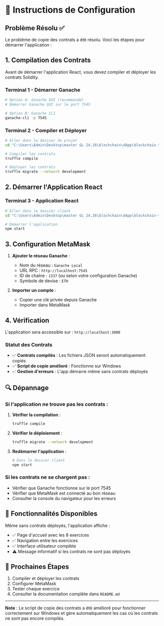 # 🔧 Instructions de Configuration

## Problème Résolu ✅

Le problème de copie des contrats a été résolu. Voici les étapes pour démarrer l'application :

## 1. Compilation des Contrats

Avant de démarrer l'application React, vous devez compiler et déployer les contrats Solidity.

### Terminal 1 - Démarrer Ganache
```bash
# Option A: Ganache GUI (recommandé)
# Démarrer Ganache GUI sur le port 7545

# Option B: Ganache CLI
ganache-cli -p 7545
```

### Terminal 2 - Compiler et Déployer
```bash
# Aller dans le dossier du projet
cd "C:\Users\Admin\Desktop\master GL 24.26\blochchain\dApp\blockchain-tp3-dapp"

# Compiler les contrats
truffle compile

# Déployer les contrats
truffle migrate --network development
```

## 2. Démarrer l'Application React

### Terminal 3 - Application React
```bash
# Aller dans le dossier client
cd "C:\Users\Admin\Desktop\master GL 24.26\blochchain\dApp\blockchain-tp3-dapp\client"

# Démarrer l'application
npm start
```

## 3. Configuration MetaMask

1. **Ajouter le réseau Ganache** :
   - Nom du réseau : `Ganache Local`
   - URL RPC : `http://localhost:7545`
   - ID de chaîne : `1337` (ou selon votre configuration Ganache)
   - Symbole de devise : `ETH`

2. **Importer un compte** :
   - Copier une clé privée depuis Ganache
   - Importer dans MetaMask

## 4. Vérification

L'application sera accessible sur : `http://localhost:3000`

### Statut des Contrats

- ✅ **Contrats compilés** : Les fichiers JSON seront automatiquement copiés
- ✅ **Script de copie amélioré** : Fonctionne sur Windows
- ✅ **Gestion d'erreurs** : L'app démarre même sans contrats déployés

## 🔍 Dépannage

### Si l'application ne trouve pas les contrats :

1. **Vérifier la compilation** :
   ```bash
   truffle compile
   ```

2. **Vérifier le déploiement** :
   ```bash
   truffle migrate --network development
   ```

3. **Redémarrer l'application** :
   ```bash
   # Dans le dossier client
   npm start
   ```

### Si les contrats ne se chargent pas :

- Vérifier que Ganache fonctionne sur le port 7545
- Vérifier que MetaMask est connecté au bon réseau
- Consulter la console du navigateur pour les erreurs

## 📱 Fonctionnalités Disponibles

Même sans contrats déployés, l'application affiche :
- ✅ Page d'accueil avec les 8 exercices
- ✅ Navigation entre les exercices
- ✅ Interface utilisateur complète
- ⚠️ Message informatif si les contrats ne sont pas déployés

## 🎯 Prochaines Étapes

1. Compiler et déployer les contrats
2. Configurer MetaMask
3. Tester chaque exercice
4. Consulter la documentation complète dans `README.md`

---

**Note** : Le script de copie des contrats a été amélioré pour fonctionner correctement sur Windows et gère automatiquement les cas où les contrats ne sont pas encore compilés.